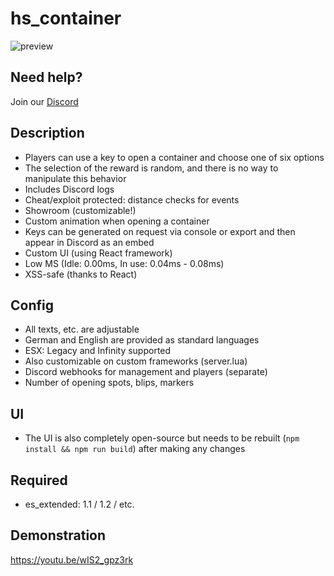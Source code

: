 # hs_container
![preview](https://www.hive-scripts.net/media/container.png)

## Need help?
Join our [Discord](http://discord.hive-scripts.net)

## Description
  - Players can use a key to open a container and choose one of six options
  - The selection of the reward is random, and there is no way to manipulate this behavior
  - Includes Discord logs
  - Cheat/exploit protected: distance checks for events
  - Showroom (customizable!)
  - Custom animation when opening a container
  - Keys can be generated on request via console or export and then appear in Discord as an embed
  - Custom UI (using React framework)
  - Low MS (Idle: 0.00ms, In use: 0.04ms - 0.08ms)
  - XSS-safe (thanks to React)
  
## Config
  - All texts, etc. are adjustable
  - German and English are provided as standard languages
  - ESX: Legacy and Infinity supported
  - Also customizable on custom frameworks (server.lua)
  - Discord webhooks for management and players (separate)
  - Number of opening spots, blips, markers
  
## UI
- The UI is also completely open-source but needs to be rebuilt (`npm install && npm run build`) after making any changes
  
## Required
  - es_extended: 1.1 / 1.2 / etc.
  
## Demonstration
https://youtu.be/wIS2_gpz3rk

